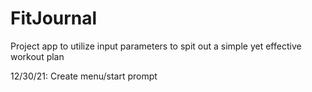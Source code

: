# FitJournal
Project app to utilize input parameters to spit out a simple yet effective workout plan

12/30/21: Create menu/start prompt
